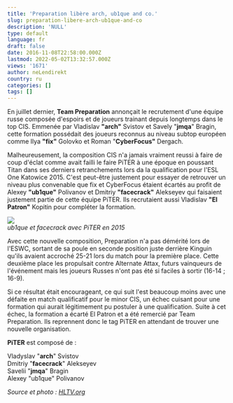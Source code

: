 ```yaml
---
title: 'Preparation libère arch, ub1que and co.'
slug: preparation-libere-arch-ub1que-and-co
description: 'NULL'
type: default
language: fr
draft: false
date: 2016-11-08T22:58:00.000Z
lastmod: 2022-05-02T13:32:57.000Z
views: '1671'
author: neLendirekt
country: ru
categories: []
tags: []
---
```

En juillet dernier, **Team Preparation** annonçait le recrutement d'une équipe russe composée d'espoirs et de joueurs trainant depuis longtemps dans le top CIS. Emmenée par Vladislav **"arch"** Svistov et Savely "**jmqa**" Bragin, cette formation possédait des joueurs reconnus au niveau subtop européen comme Ilya **"fix"** Golovko et Roman "**CyberFocus"** Dergach.

Malheureusement, la composition CIS n'a jamais vraiment reussi à faire de coup d'éclat comme avait failli le faire PiTER à une époque en poussant Titan dans ses derniers retranchements lors da la qualification pour l'ESL One Katowice 2015\. C'est peut-être justement pour essayer de retrouver un niveau plus convenable que fix et CyberFocus étaient écartés au profit de Alexey **"ub1que"** Polivanov et Dmitriy **"facecrack"** Alekseyev qui faisaient justement partie de cette équipe PiTER. Ils recrutaient aussi Vladislav **"El Patron"** Kopitin pour compléter la formation.

![](/storage/images/5822592ca12a8_14239121040496jpeg)  
_ub1que et facecrack avec PiTER en 2015_

Avec cette nouvelle composition, Preparation n'a pas démérité lors de l'ESWC, sortant de sa poule en seconde position juste derrière Kinguin qu'ils avaient accroché 25-21 lors du match pour la première place. Cette deuxième place les propulsait contre Alternate Attax, futurs vainqueurs de l'événement mais les joueurs Russes n'ont pas été si faciles à sortir (16-14 ; 16-9).

Si ce résultat était encourageant, ce qui suit l'est beaucoup moins avec une défaite en match qualificatif pour le minor CIS, un échec cuisant pour une formation qui aurait légitimement pu postuler à une qualification. Suite à cet échec, la formation a écarté El Patron et a été remercié par Team Preparation. Ils reprennent donc le tag PiTER en attendant de trouver une nouvelle organisation.

**PiTER** est composé de : 

Vladyslav "**arch**" Svistov  
Dmitriy "**facecrack**" Alekseyev  
Savelii "**jmqa**" Bragin  
Alexey "ub1que" Polivanov 

_Source et photo : [HLTV.org](http://www.hltv.org/news/19169-preparation-release-team)_
